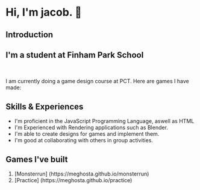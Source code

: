 <h1>Hi, I'm jacob. 👋</h1>

## Introduction
<h2>I'm a student at Finham Park School</h2>
<br>
<p>I am currently doing a game design course at PCT. Here are games I have made:</p>



## Skills & Experiences
<ul>
  <li>I'm proficient in the JavaScript Programming Language, aswell as HTML</li>
  <li>I'm Experienced with Rendering applications such as Blender.</li>
  <li>I'm able to create designs for games and implement them. </li>
  <li>I'm good at collaborating with others in group activities. </li>
  
 </ul>



## Games I've built
<ol>
<li>[Monsterrun] (https://meghosta.github.io/monsterrun)<br>
<li>[Practice] (https://meghosta.github.io/practice)
</ol>





